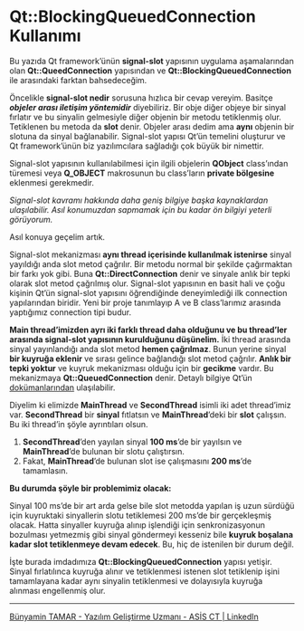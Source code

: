# Qt::BlockingQueuedConnection Kullanımı

Bu yazıda Qt framework’ünün **signal-slot** yapısının uygulama aşamalarından olan **Qt::QueedConnection** yapısından ve **Qt::BlockingQueuedConnection** ile arasındaki farktan bahsedeceğim.

Öncelikle **signal-slot nedir** sorusuna hızlıca bir cevap vereyim. Basitçe ***objeler arası iletişim yöntemidir*** diyebiliriz. Bir obje diğer objeye bir sinyal fırlatır ve bu sinyalin gelmesiyle diğer objenin bir metodu tetiklenmiş olur. Tetiklenen bu metoda da **slot** denir. Objeler arası dedim ama **aynı** objenin bir slotuna da sinyal bağlanabilir. Signal-slot yapısı Qt’ün temelini oluşturur ve Qt framework’ünün biz yazılımcılara sağladığı çok büyük bir nimettir.

Signal-slot yapısının kullanılabilmesi için ilgili objelerin **QObject** class’ından türemesi veya **Q_OBJECT** makrosunun bu class’ların **private bölgesine** eklenmesi gerekmedir.

*Signal-slot kavramı hakkında daha geniş bilgiye başka kaynaklardan ulaşılabilir. Asıl konumuzdan sapmamak için bu kadar ön bilgiyi yeterli görüyorum.*

Asıl konuya geçelim artık.

Signal-slot mekanizması **aynı thread içerisinde kullanılmak istenirse** sinyal yayıldığı anda slot metod çağrılır. Bir metodu normal bir şekilde çağırmaktan bir farkı yok gibi. Buna **Qt::DirectConnection** denir ve sinyale anlık bir tepki olarak slot metod çağrılmış olur. Signal-slot yapısının en basit hali ve çoğu kişinin Qt’ün signal-slot yapısını öğrendiğinde deneyimlediği ilk connection yapılarından biridir. Yeni bir proje tanımlayıp A ve B class’larımız arasında yaptığımız connection tipi budur.

**Main thread’imizden ayrı iki farklı thread daha olduğunu ve bu thread’ler arasında signal-slot yapısının kurulduğunu düşünelim.** İki thread arasında sinyal yayınlandığı anda slot metod **hemen çağrılmaz**. Bunun yerine sinyal **bir kuyruğa eklenir** ve sırası gelince bağlandığı slot metod çağrılır. **Anlık bir tepki yoktur** ve kuyruk mekanizması olduğu için bir **gecikme** vardır. Bu mekanizmaya **Qt::QueuedConnection** denir. Detaylı bilgiye Qt’ün [dokümanlarından](https://doc.qt.io/qt-6/qt.html#ConnectionType-enum) ulaşılabilir.

Diyelim ki elimizde **MainThread** ve **SecondThread** isimli iki adet thread’imiz var. **SecondThread** bir **sinyal** fıtlatsın ve **MainThread**’deki bir **slot** çalışsın. Bu iki thread’in şöyle ayrıntıları olsun.

1. **SecondThread**’den yayılan sinyal **100 ms**’de bir yayılsın ve **MainThread**’de bulunan bir slotu çalıştırsın.
2. Fakat, **MainThread**’de bulunan slot ise çalışmasını **200 ms**’de tamamlasın.

**Bu durumda şöyle bir problemimiz olacak:**

Sinyal 100 ms’de bir art arda gelse bile slot metodda yapılan iş uzun sürdüğü için kuyruktaki sinyallerin slotu tetiklemesi 200 ms’de bir gerçekleşmiş olacak. Hatta sinyaller kuyruğa alınıp işlendiği için senkronizasyonun bozulması yetmezmiş gibi sinyal göndermeyi kesseniz bile **kuyruk boşalana kadar slot tetiklenmeye devam edecek**. Bu, hiç de istenilen bir durum değil.

İşte burada imdadımıza **Qt::BlockingQueuedConnection** yapısı yetişir. Sinyal fırlatılınca kuyruğa alınır ve tetiklenmesi istenen slot tetiklenip işini tamamlayana kadar aynı sinyalin tetiklenmesi ve dolayısıyla kuyruğa alınması engellenmiş olur.


---

[Bünyamin TAMAR - Yazılım Geliştirme Uzmanı - ASİS CT | LinkedIn](https://www.linkedin.com/in/bunyamintamar/)